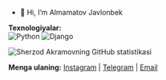 - 👋 Hi, I’m Almamatov Javlonbek

**Texnologiyalar:**  
![Python](https://img.shields.io/badge/-Python-3776AB?style=flat&logo=python&logoColor=white) 
![Django](https://img.shields.io/badge/-Django-092E20?style=flat&logo=django&logoColor=white)

![Sherzod Akramovning GitHub statistikasi](https://github-readme-stats.vercel.app/api?username=SherzodAkramov&show_icons=true&theme=radical)

**Menga ulaning:**
[Instagram](https://www.instagram.com/murodvc.1) | [Telegram](https://t.me/javlon1) | [Email](almamatovjavlonbek@gmail.com)

<!---
murodvc/murodvc is a ✨ special ✨ repository because its `README.md` (this file) appears on your GitHub profile.
You can click the Preview link to take a look at your changes.
--->
